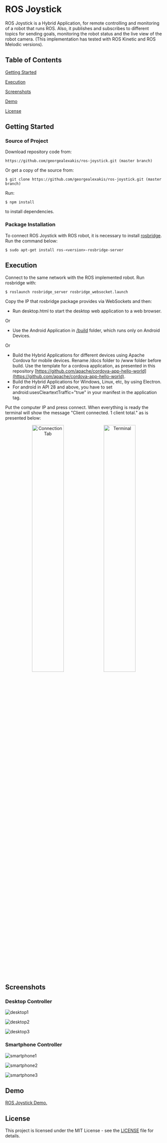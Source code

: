 # ROS Joystick

ROS Joystick is a Hybrid Application, for remote controlling and monitoring of a robot that runs ROS. Also, it publishes and subscribes to different topics for sending goals, monitoring the robot status and the live view of the robot camera. (This implementation has tested with ROS Kinetic and ROS Melodic versions). 

## Table of Contents

[Getting Started](#getting-started)

[Execution](#execution)

[Screenshots](#screenshots)

[Demo](#demo)

[License](#license)

## Getting Started

### Source of Project

Download repository code from:

``` https://github.com/georgealexakis/ros-joystick.git (master branch) ```

Or get a copy of the source from:

``` $ git clone https://github.com/georgealexakis/ros-joystick.git (master branch) ```

Run:

``` $ npm install ```

to install dependencies.

### Package Installation

To connect ROS Joystick with ROS robot, it is necessary to install [rosbridge](https://wiki.ros.org/rosbridge_suite). Run the command below:

``` $ sudo apt-get install ros-<version>-rosbridge-server ```

## Execution

Connect to the same network with the ROS implemented robot. Run rosbridge with:

``` $ roslaunch rosbridge_server rosbridge_websocket.launch ```

Copy the IP that rosbridge package provides via WebSockets and then:

* Run desktop.html to start the desktop web application to a web browser.

Or

* Use the Android Application in [/build](https://github.com/georgealexakis/ros-joystick/tree/master/build) folder, which runs only on Android Devices.

Or

* Build the Hybrid Applications for different devices using Apache Cordova for mobile devices. Rename /docs folder to /www folder before build. Use the template for a cordova application, as presented in this repository 
[https://github.com/apache/cordova-app-hello-world](https://github.com/apache/cordova-app-hello-world).
* Build the Hybrid Applications for Windows, Linux, etc, by using Electron.
* For android in API 28 and above, you have to set android:usesCleartextTraffic="true" in your manifest in the application tag.

Put the computer IP and press connect. When everything is ready the terminal will show the message "Client connected. 1 client total." as is presented below:

<p align="center">
    <img src="/screenshots/smartphone1.png" width="45%" title="Connection Tab" />
    <img src="/screenshots/terminal.png" width="45%" title="Terminal" />
</p>

## Screenshots

### Desktop Controller

![desktop1](screenshots/desktop1.png)

![desktop2](screenshots/desktop2.png)

![desktop3](screenshots/desktop3.png)

### Smartphone Controller

![smartphone1](screenshots/smartphone1.png)

![smartphone2](screenshots/smartphone2.png)

![smartphone3](screenshots/smartphone3.png)

## Demo

[ROS Joystick Demo.](https://1drv.ms/v/s!Amy4EDOPS0vX2Rbj4Z-S_cIydRii?e=96i5j1)

## License

This project is licensed under the MIT License - see the [LICENSE](LICENSE) file for details.


